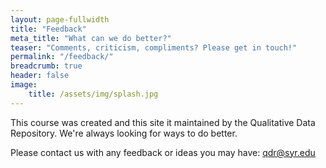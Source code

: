 ```yaml
---
layout: page-fullwidth
title: "Feedback"
meta_title: "What can we do better?"
teaser: "Comments, criticism, compliments? Please get in touch!"
permalink: "/feedback/"
breadcrumb: true
header: false
image:
    title: /assets/img/splash.jpg
---
```

This course was created and this site it maintained by the Qualitative Data Repository. We're always looking for ways to do better. 

Please contact us with any feedback or ideas you may have: [qdr@syr.edu](mailto:qdr@syr.edu)
